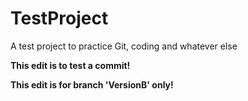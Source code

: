 # TestProject
A test project to practice Git, coding and whatever else

**This edit is to test a commit!**


**This edit is for branch 'VersionB' only!**
